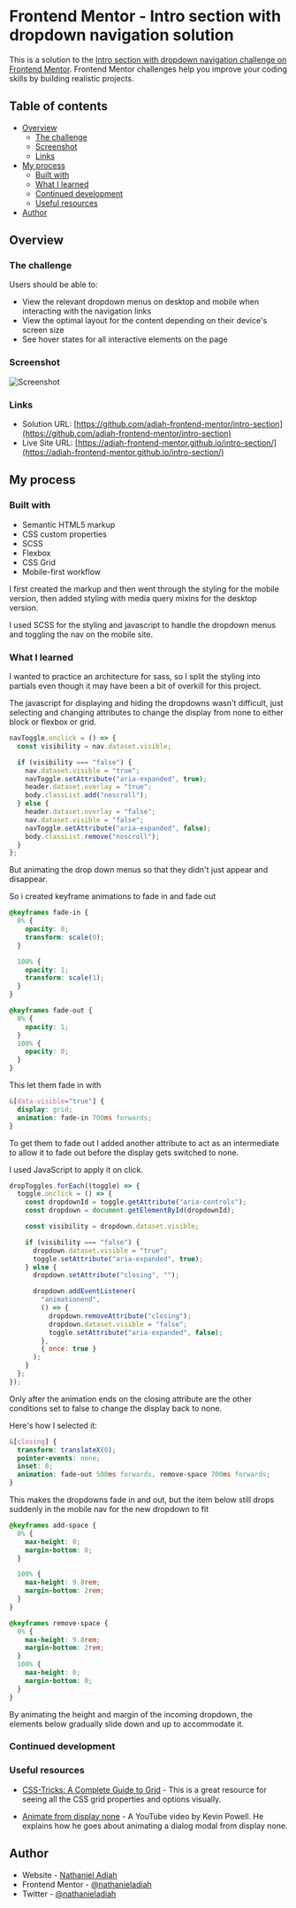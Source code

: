 # Frontend Mentor - Intro section with dropdown navigation solution

This is a solution to the [Intro section with dropdown navigation challenge on Frontend Mentor](https://www.frontendmentor.io/challenges/intro-section-with-dropdown-navigation-ryaPetHE5). Frontend Mentor challenges help you improve your coding skills by building realistic projects.

## Table of contents

- [Overview](#overview)
  - [The challenge](#the-challenge)
  - [Screenshot](#screenshot)
  - [Links](#links)
- [My process](#my-process)
  - [Built with](#built-with)
  - [What I learned](#what-i-learned)
  - [Continued development](#continued-development)
  - [Useful resources](#useful-resources)
- [Author](#author)

## Overview

### The challenge

Users should be able to:

- View the relevant dropdown menus on desktop and mobile when interacting with the navigation links
- View the optimal layout for the content depending on their device's screen size
- See hover states for all interactive elements on the page

### Screenshot

![Screenshot](./screenshot.png)

### Links

- Solution URL: [https://github.com/adiah-frontend-mentor/intro-section](https://github.com/adiah-frontend-mentor/intro-section)
- Live Site URL: [https://adiah-frontend-mentor.github.io/intro-section/](https://adiah-frontend-mentor.github.io/intro-section/)

## My process

### Built with

- Semantic HTML5 markup
- CSS custom properties
- SCSS
- Flexbox
- CSS Grid
- Mobile-first workflow

I first created the markup and then went through the styling for the mobile version, then added styling with media query mixins for the
desktop version.

I used SCSS for the styling and javascript to handle the dropdown menus and toggling the nav on the mobile site.

### What I learned

I wanted to practice an architecture for sass, so I split the styling into partials even though it may have been
a bit of overkill for this project.

The javascript for displaying and hiding the dropdowns wasn't difficult, just selecting and changing attributes to
change the display from none to either block or flexbox or grid.

```js
navToggle.onclick = () => {
  const visibility = nav.dataset.visible;

  if (visibility === "false") {
    nav.dataset.visible = "true";
    navToggle.setAttribute("aria-expanded", true);
    header.dataset.overlay = "true";
    body.classList.add("noscroll");
  } else {
    header.dataset.overlay = "false";
    nav.dataset.visible = "false";
    navToggle.setAttribute("aria-expanded", false);
    body.classList.remove("noscroll");
  }
};
```

But animating the drop down menus so that they didn't just appear and disappear.

So i created keyframe animations to fade in and fade out

```scss
@keyframes fade-in {
  0% {
    opacity: 0;
    transform: scale(0);
  }

  100% {
    opacity: 1;
    transform: scale(1);
  }
}

@keyframes fade-out {
  0% {
    opacity: 1;
  }
  100% {
    opacity: 0;
  }
}
```

This let them fade in with

```scss
&[data-visible="true"] {
  display: grid;
  animation: fade-in 700ms forwards;
}
```

To get them to fade out I added another attribute to act as an intermediate to allow it to fade out before the display gets switched to none.

I used JavaScript to apply it on click.

```js
dropToggles.forEach((toggle) => {
  toggle.onclick = () => {
    const dropdownId = toggle.getAttribute("aria-controls");
    const dropdown = document.getElementById(dropdownId);

    const visibility = dropdown.dataset.visible;

    if (visibility === "false") {
      dropdown.dataset.visible = "true";
      toggle.setAttribute("aria-expanded", true);
    } else {
      dropdown.setAttribute("closing", "");

      dropdown.addEventListener(
        "animationend",
        () => {
          dropdown.removeAttribute("closing");
          dropdown.dataset.visible = "false";
          toggle.setAttribute("aria-expanded", false);
        },
        { once: true }
      );
    }
  };
});
```

Only after the animation ends on the closing attribute are the other conditions set to false to change the display back to none.

Here's how I selected it:

```scss
&[closing] {
  transform: translateX(0);
  pointer-events: none;
  inset: 0;
  animation: fade-out 500ms forwards, remove-space 700ms forwards;
}
```

This makes the dropdowns fade in and out, but the item below still drops suddenly in the mobile nav for the new dropdown to fit

```scss
@keyframes add-space {
  0% {
    max-height: 0;
    margin-bottom: 0;
  }

  100% {
    max-height: 9.8rem;
    margin-bottom: 2rem;
  }
}

@keyframes remove-space {
  0% {
    max-height: 9.8rem;
    margin-bottom: 2rem;
  }
  100% {
    max-height: 0;
    margin-bottom: 0;
  }
}
```

By animating the height and margin of the incoming dropdown, the elements below gradually slide down and up to accommodate it.

### Continued development

### Useful resources

- [CSS-Tricks: A Complete Guide to Grid](https://css-tricks.com/snippets/css/complete-guide-grid/) -
  This is a great resource for seeing all the CSS grid properties and options visually.

- [Animate from display none](https://www.youtube.com/watch?v=4prVdA7_6u0) - A YouTube video by Kevin Powell. He explains how he goes about animating a dialog modal from display none.

## Author

- Website - [Nathaniel Adiah](https://nathanieladiah.github.io)
- Frontend Mentor - [@nathanieladiah](https://www.frontendmentor.io/profile/nathanieladiah)
- Twitter - [@nathanieladiah](https://www.twitter.com/nathanieladiah)
